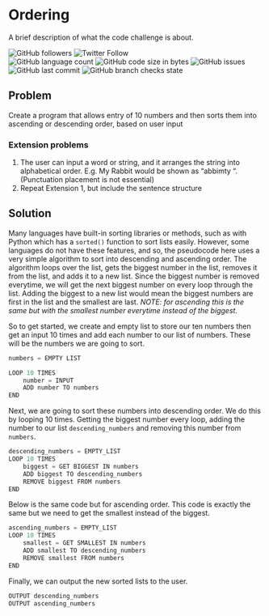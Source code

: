 # Ordering
A brief description of what the code challenge is about.

![GitHub followers](https://img.shields.io/github/followers/hrszpuk?style=social)
![Twitter Follow](https://img.shields.io/twitter/follow/hrszpuk?style=social)
<br>
![GitHub language count](https://img.shields.io/github/languages/count/CodingChallengesBooklet/Ordering?style=for-the-badge)
![GitHub code size in bytes](https://img.shields.io/github/languages/code-size/CodingChallengesBooklet/Ordering?style=for-the-badge)
![GitHub issues](https://img.shields.io/github/issues/CodingChallengesBooklet/Ordering?style=for-the-badge)
![GitHub last commit](https://img.shields.io/github/last-commit/CodingChallengesBooklet/Ordering?style=for-the-badge)
![GitHub branch checks state](https://img.shields.io/github/checks-status/CodingChallengesBooklet/Ordering/main?style=for-the-badge)

## Problem
Create a program that allows entry of 10 numbers and then sorts them into ascending or descending order, based on user input

### Extension problems
1. The user can input a word or string, and it arranges the string into alphabetical order. E.g. My Rabbit would be shown as “abbimty “. (Punctuation placement is not essential)
2. Repeat Extension 1, but include the sentence structure

## Solution
Many languages have built-in sorting libraries or methods, such as with Python which has a `sorted()` function to sort lists easily.
However, some languages do not have these features, and so, the pseudocode here uses a very simple algorithm to sort into descending and ascending order.
The algorithm loops over the list, gets the biggest number in the list, removes it from the list, and adds it to a new list.
Since the biggest number is removed everytime, we will get the next biggest number on every loop through the list.
Adding the biggest to a new list would mean the biggest numbers are first in the list and the smallest are last.
*NOTE: for ascending this is the same but with the smallest number everytime instead of the biggest.*

So to get started, we create and empty list to store our ten numbers then get an input 10 times and add each number to our list of numbers.
These will be the numbers we are going to sort.
```python
numbers = EMPTY LIST

LOOP 10 TIMES
    number = INPUT
    ADD number TO numbers
END
```
Next, we are going to sort these numbers into descending order.
We do this by looping 10 times. 
Getting the biggest number every loop, adding the number to our list `descending_numbers` and removing this number from `numbers`.
```python
descending_numbers = EMPTY_LIST
LOOP 10 TIMES
    biggest = GET BIGGEST IN numbers
    ADD biggest TO descending_numbers
    REMOVE biggest FROM numbers
END
```
Below is the same code but for ascending order. This code is exactly the same but we need to get the smallest instead of the biggest.
```python
ascending_numbers = EMPTY_LIST
LOOP 10 TIMES
    smallest = GET SMALLEST IN numbers
    ADD smallest TO descending_numbers
    REMOVE smallest FROM numbers
END
```
Finally, we can output the new sorted lists to the user.
```python
OUTPUT descending_numbers
OUTPUT ascending_numbers
```
    
